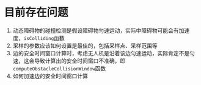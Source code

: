 <!--
 * @Author: xzr && 1841953204@qq.com
 * @Date: 2025-10-13 20:25:55
 * @LastEditors: xzr && 1841953204@qq.com
 * @LastEditTime: 2025-10-13 22:06:27
 * @FilePath: /Fast_Planner_ws/src/Fast-Planner-Extension/problem.md
 * @Description: problem record
 * 
 * Copyright (c) 2025 by 1841953204@qq.com, All Rights Reserved. 
-->
# 目前存在问题
1. 动态障碍物的碰撞检测是假设障碍物匀速运动，实际中障碍物可能会有加速度，`isColliding`函数
2. 采样的参数应该如何设置是最佳的，包括采样点、采样范围等
3. 边的安全时间窗口计算时，考虑无人机是沿着该边匀速运动，实际肯定不是匀速，这会导致计算出的安全时间窗口不准确，即 `computeObstacleCollisionWindow`函数
4. 如何加速边的安全时间窗口计算